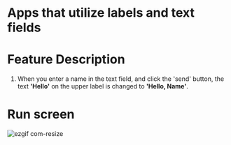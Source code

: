 # Apps that utilize labels and text fields

# Feature Description
1. When you enter a name in the text field, and click the 'send' button, the text **'Hello'** on the upper label is changed to **'Hello, Name'**.

# Run screen

![ezgif com-resize](https://github.com/taeyoonL/xcode_test_1/assets/132141316/ba9c7529-1ff7-4c05-b0d2-db33785cfa5b)
